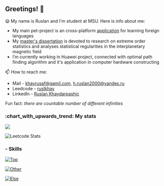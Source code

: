 ## Greetings! :raising_hand:

:smiley: My name is Ruslan and I'm student at MSU. Here is info about me:
- My main pet-project is an cross-platform [application](https://github.com/ruslkhay/ReaBooKivyMD) for learning foreign languages
- My [master's dissertation](https://github.com/ruslkhay/Magfield) is devoted to research on extreme order statistics and analyses statistical regularities in the interplanetary magnetic field
- I’m currently working in Huawei project, connected with optimal path finding algorithm and it's application in computer hardware constructing

📫 How to reach me:
- Mail - khayrusaf@gamil.com, h.ruslan2000@yandex.ru
- Leedcode - [ruslkhay](https://leetcode.com/u/ruslkhay/)
- LinkedIn - [Ruslan Khaydarpashic](https://linkedin.com/in/ruslan-khaydarpashich-214784282)

Fun fact: *there are countable number of different infinities*

<p align="center">
  <h3> :chart_with_upwards_trend: My stats </h3>
   </p>

<p align="left" >
<a href="https://github.com/anuraghazra/github-readme-stats">
    <img  src="https://github-readme-stats.vercel.app/api?username=ruslkhay&&show_icons=true&theme=radical"/>
  </a>

</p>

![Leetcode Stats](https://leetcard.jacoblin.cool/ruslkhay)

### - Skills
[![Top](https://skillicons.dev/icons?i=py,cpp,git,postgres,bash)](https://skillicons.dev)

[![Other](https://skillicons.dev/icons?i=c,cs,dotnet,r)](https://skillicons.dev)

[![Else](https://skillicons.dev/icons?i=linux,windows,github,gitlab)](https://skillicons.dev)

